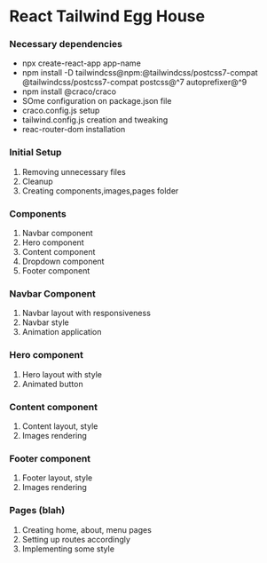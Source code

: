 # React Tailwind Egg House

### Necessary dependencies

- npx create-react-app app-name
- npm install -D tailwindcss@npm:@tailwindcss/postcss7-compat @tailwindcss/postcss7-compat postcss@^7 autoprefixer@^9
- npm install @craco/craco
- SOme configuration on package.json file
- craco.config.js setup
- tailwind.config.js creation and tweaking
- reac-router-dom installation

### Initial Setup

1. Removing unnecessary files
2. Cleanup
3. Creating components,images,pages folder

### Components

1.  Navbar component
2.  Hero component
3.  Content component
4.  Dropdown component
5.  Footer component

### Navbar Component

1. Navbar layout with responsiveness
2. Navbar style
3. Animation application

### Hero component

1. Hero layout with style
2. Animated button

### Content component

1. Content layout, style
2. Images rendering

### Footer component

1. Footer layout, style
2. Images rendering

### Pages (blah)

1. Creating home, about, menu pages
2. Setting up routes accordingly
3. Implementing some style

